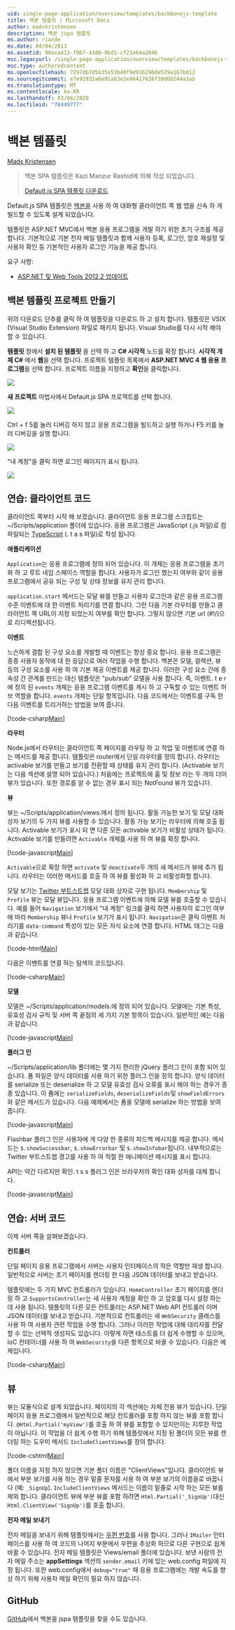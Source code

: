 ```yaml
---
uid: single-page-application/overview/templates/backbonejs-template
title: 백본 템플릿 | Microsoft Docs
author: madskristensen
description: 백본 jspa 템플릿
ms.author: riande
ms.date: 04/04/2013
ms.assetid: 00aca413-f067-4108-9bd1-cf21e64a2646
msc.legacyurl: /single-page-application/overview/templates/backbonejs-template
msc.type: authoredcontent
ms.openlocfilehash: 7297db7d5b35a53b40f9d9162960e529a167bd12
ms.sourcegitcommit: e7e91932a6e91a63e2e46417626f39d6b244a3ab
ms.translationtype: MT
ms.contentlocale: ko-KR
ms.lasthandoff: 03/06/2020
ms.locfileid: "78449777"
---
```

# <a name="backbone-template"></a>백본 템플릿

[Mads Kristensen](https://github.com/madskristensen)

> 백본 SPA 템플릿은 Kazi Manzur Rashid에 의해 작성 되었습니다.
> 
> [Default.js SPA 템플릿 다운로드](https://go.microsoft.com/fwlink/?LinkId=293631)

Default.js SPA 템플릿은 [백본을](http://backbonejs.org/) 사용 하 여 대화형 클라이언트 쪽 웹 앱을 신속 하 게 빌드할 수 있도록 설계 되었습니다.

템플릿은 ASP.NET MVC에서 백본 응용 프로그램을 개발 하기 위한 초기 구조를 제공 합니다. 기본적으로 기본 전자 메일 템플릿과 함께 사용자 등록, 로그인, 암호 재설정 및 사용자 확인 등 기본적인 사용자 로그인 기능을 제공 합니다.

요구 사항:

- [ASP.NET 및 Web Tools 2012.2 업데이트](https://go.microsoft.com/fwlink/?LinkId=282650)

## <a name="create-a-backbone-template-project"></a>백본 템플릿 프로젝트 만들기

위의 다운로드 단추를 클릭 하 여 템플릿을 다운로드 하 고 설치 합니다. 템플릿은 VSIX (Visual Studio Extension) 파일로 패키지 됩니다. Visual Studio를 다시 시작 해야 할 수 있습니다.

**템플릿** 창에서 **설치 된 템플릿** 을 선택 하 고  **C# 시각적** 노드를 확장 합니다. **시각적 개체 C#** 에서 **웹**을 선택 합니다. 프로젝트 템플릿 목록에서 **ASP.NET MVC 4 웹 응용 프로그램**을 선택 합니다. 프로젝트 이름을 지정하고 **확인**을 클릭합니다.

![](backbonejs-template/_static/image1.png)

**새 프로젝트** 마법사에서 Default.js SPA 프로젝트를 선택 합니다.

![](backbonejs-template/_static/image2.png)

Ctrl + f 5를 눌러 디버깅 하지 않고 응용 프로그램을 빌드하고 실행 하거나 F5 키를 눌러 디버깅을 실행 합니다.

![](backbonejs-template/_static/image3.png)

"내 계정"을 클릭 하면 로그인 페이지가 표시 됩니다.

![](backbonejs-template/_static/image4.png)

## <a name="walkthrough-client-code"></a>연습: 클라이언트 코드

클라이언트 쪽부터 시작 해 보겠습니다. 클라이언트 응용 프로그램 스크립트는 ~/Scripts/application 폴더에 있습니다. 응용 프로그램은 JavaScript (.js 파일)로 컴파일되는 [TypeScript](http://www.typescriptlang.org/) (. t a s 파일)로 작성 됩니다.

**애플리케이션**

`Application`는 응용 프로그램에 정의 되어 있습니다. 이 개체는 응용 프로그램을 초기화 하 고 루트 네임 스페이스 역할을 합니다. 사용자가 로그인 했는지 여부와 같이 응용 프로그램에서 공유 되는 구성 및 상태 정보를 유지 관리 합니다.

`application.start` 메서드는 모달 뷰를 만들고 사용자 로그인과 같은 응용 프로그램 수준 이벤트에 대 한 이벤트 처리기를 연결 합니다. 그런 다음 기본 라우터를 만들고 클라이언트 쪽 URL이 지정 되었는지 여부를 확인 합니다. 그렇지 않으면 기본 url (#!/)으로 리디렉션됩니다.

**이벤트**

느슨하게 결합 된 구성 요소를 개발할 때 이벤트는 항상 중요 합니다. 응용 프로그램은 종종 사용자 동작에 대 한 응답으로 여러 작업을 수행 합니다. 백본은 모델, 컬렉션, 뷰 등의 구성 요소를 사용 하 여 기본 제공 이벤트를 제공 합니다. 이러한 구성 요소 간에 종속성 간 관계를 만드는 대신 템플릿은 "pub/sub" 모델을 사용 합니다. 즉, 이벤트. t e r에 정의 된 `events` 개체는 응용 프로그램 이벤트를 게시 하 고 구독할 수 있는 이벤트 허브 역할을 합니다. `events` 개체는 단일 항목입니다. 다음 코드에서는 이벤트를 구독 한 다음 이벤트를 트리거하는 방법을 보여 줍니다.

[!code-csharp[Main](backbonejs-template/samples/sample1.cs)]

**라우터**

Node.js에서 라우터는 클라이언트 쪽 페이지를 라우팅 하 고 작업 및 이벤트에 연결 하는 메서드를 제공 합니다. 템플릿은 router에서 단일 라우터를 정의 합니다. 라우터는 activable 보기를 만들고 보기를 전환할 때 상태를 유지 관리 합니다. (Activable 보기는 다음 섹션에 설명 되어 있습니다.) 처음에는 프로젝트에 홈 및 정보 라는 두 개의 더미 뷰가 있습니다. 또한 경로를 알 수 없는 경우 표시 되는 NotFound 뷰가 있습니다.

**뷰**

뷰는 ~/Scripts/application/views.에서 정의 됩니다. 활동 가능한 보기 및 모달 대화 상자 보기의 두 가지 뷰를 사용할 수 있습니다. 활동 가능 보기는 라우터에 의해 호출 됩니다. Activable 보기가 표시 되 면 다른 모든 activable 보기가 비활성 상태가 됩니다. Activable 보기를 만들려면 `Activable` 개체를 사용 하 여 뷰를 확장 합니다.

[!code-javascript[Main](backbonejs-template/samples/sample2.js)]

`Activable`으로 확장 하면 `activate` 및 `deactivate`두 개의 새 메서드가 뷰에 추가 됩니다. 라우터는 이러한 메서드를 호출 하 여 뷰를 활성화 하 고 비활성화할 합니다.

모달 보기는 [Twitter 부트스트랩](https://twitter.github.com/bootstrap/) 모달 대화 상자로 구현 됩니다. `Membership` 및 `Profile` 뷰는 모달 뷰입니다. 응용 프로그램 이벤트에 의해 모델 뷰를 호출할 수 있습니다. 예를 들어 `Navigation` 보기에서 "내 계정" 링크를 클릭 하면 사용자의 로그인 여부에 따라 `Membership` 뷰나 `Profile` 보기가 표시 됩니다. `Navigation`은 클릭 이벤트 처리기를 `data-command` 특성이 있는 모든 자식 요소에 연결 합니다. HTML 태그는 다음과 같습니다.

[!code-html[Main](backbonejs-template/samples/sample3.html)]

다음은 이벤트를 연결 하는 탐색의 코드입니다.

[!code-csharp[Main](backbonejs-template/samples/sample4.cs)]

**모델**

모델은 ~/Scripts/application/models.에 정의 되어 있습니다. 모델에는 기본 특성, 유효성 검사 규칙 및 서버 쪽 끝점의 세 가지 기본 항목이 있습니다. 일반적인 예는 다음과 같습니다.

[!code-javascript[Main](backbonejs-template/samples/sample5.js)]

**플러그 인**

~/Scripts/application/lib 폴더에는 몇 가지 편리한 jQuery 플러그 인이 포함 되어 있습니다. 폼 파일은 양식 데이터를 사용 하기 위한 플러그 인을 정의 합니다. 양식 데이터를 serialize 또는 deserialize 하 고 모델 유효성 검사 오류를 표시 해야 하는 경우가 종종 있습니다. 이 폼에는 `serializeFields`, `deserializeFields`및 `showFieldErrors`와 같은 메서드가 있습니다. 다음 예제에서는 폼을 모델에 serialize 하는 방법을 보여 줍니다.

[!code-javascript[Main](backbonejs-template/samples/sample6.js)]

Flashbar 플러그 인은 사용자에 게 다양 한 종류의 피드백 메시지를 제공 합니다. 메서드는 `$.showSuccessbar`, `$.showErrorbar` 및 `$.showInfobar`됩니다. 내부적으로는 Twitter 부트스트랩 경고를 사용 하 여 적절 한 애니메이션 메시지를 표시 합니다.

API는 약간 다르지만 확인. t s s 플러그 인은 브라우저의 확인 대화 상자를 대체 합니다.

[!code-javascript[Main](backbonejs-template/samples/sample7.js)]

## <a name="walkthrough-server-code"></a>연습: 서버 코드

이제 서버 쪽을 살펴보겠습니다.

**컨트롤러**

단일 페이지 응용 프로그램에서 서버는 사용자 인터페이스의 작은 역할만 재생 합니다. 일반적으로 서버는 초기 페이지를 렌더링 한 다음 JSON 데이터를 보내고 받습니다.

템플릿에는 두 가지 MVC 컨트롤러가 있습니다. `HomeController` 초기 페이지를 렌더링 하 고 `SupportsController`는 새 사용자 계정을 확인 하 고 암호를 다시 설정 하는 데 사용 됩니다. 템플릿의 다른 모든 컨트롤러는 ASP.NET Web API 컨트롤러 이며 JSON 데이터를 보내고 받습니다. 기본적으로 컨트롤러는 새 `WebSecurity` 클래스를 사용 하 여 사용자 관련 작업을 수행 합니다. 그러나 이러한 작업에 대해 대리자를 전달할 수 있는 선택적 생성자도 있습니다. 이렇게 하면 테스트를 더 쉽게 수행할 수 있으며, IoC 컨테이너를 사용 하 여 `WebSecurity`을 다른 항목으로 바꿀 수 있습니다. 다음은 예제입니다.

[!code-csharp[Main](backbonejs-template/samples/sample8.cs)]

## <a name="views"></a>뷰

뷰는 모듈식으로 설계 되었습니다. 페이지의 각 섹션에는 자체 전용 뷰가 있습니다. 단일 페이지 응용 프로그램에서 일반적으로 해당 컨트롤러를 포함 하지 않는 뷰를 포함 합니다. `@Html.Partial('myView')`를 호출 하 여 뷰를 포함할 수 있지만이는 지루한 작업이 아닙니다. 이 작업을 더 쉽게 수행 하기 위해 템플릿에서 지정 된 폴더의 모든 뷰를 렌더링 하는 도우미 메서드 `IncludeClientViews`를 정의 합니다.

[!code-cshtml[Main](backbonejs-template/samples/sample9.cshtml)]

폴더 이름을 지정 하지 않으면 기본 폴더 이름은 "ClientViews"입니다. 클라이언트 뷰에서 부분 보기를 사용 하는 경우 밑줄 문자를 사용 하 여 부분 보기의 이름을로 바꿉니다 (예: `_SignUp`). `IncludeClientViews` 메서드는 이름이 밑줄로 시작 하는 모든 뷰를 제외 합니다. 클라이언트 뷰에 부분 뷰를 포함 하려면 `Html.Partial('_SignUp')`대신 `Html.ClientView('SignUp')`를 호출 합니다.

**전자 메일 보내기**

전자 메일을 보내기 위해 템플릿에서는 [우편 번호](http://aboutcode.net/postal)를 사용 합니다. 그러나 `IMailer` 인터페이스를 사용 하 여 코드의 나머지 부분에서 우편을 추상화 하므로 다른 구현으로 쉽게 바꿀 수 있습니다. 전자 메일 템플릿은 Views/email 폴더에 있습니다. 보낸 사람의 전자 메일 주소는 **appSettings** 섹션의 `sender.email` 키에 있는 web.config 파일에 지정 됩니다. 또한 web.config에서 `debug="true"` 때 응용 프로그램에는 개발 속도를 향상 하기 위해 사용자 메일 확인이 필요 하지 않습니다.

## <a name="github"></a>GitHub

[GitHub](https://github.com/kazimanzurrashid/AspNetMvcBackboneJsSpa)에서 백본을 jspa 템플릿을 찾을 수도 있습니다.
